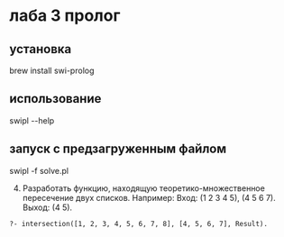 # лаба 3 пролог

## установка

brew install swi-prolog

## использование

swipl --help

## запуск с предзагруженным файлом

swipl -f solve.pl

4. Разработать функцию, находящую теоретико-множественное пересечение
   двух списков.
   Например:
   Вход: (1 2 3 4 5), (4 5 6 7).
   Выход: (4 5).

```
?- intersection([1, 2, 3, 4, 5, 6, 7, 8], [4, 5, 6, 7], Result).
```
